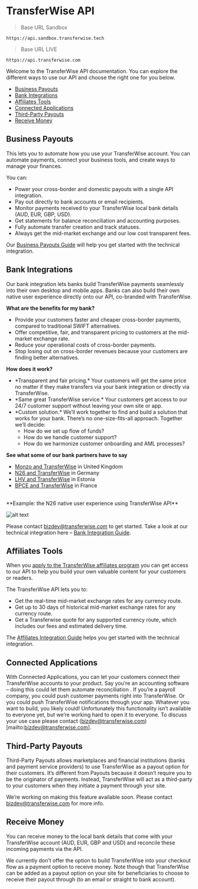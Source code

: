 # TransferWise API
> Base URL Sandbox

```shell
https://api.sandbox.transferwise.tech
```


> Base URL LIVE

```shell
https://api.transferwise.com
```

Welcome to the TransferWise API documentation. You can explore the different ways to use our API and choose the right one for you below. 

* [Business Payouts](#transferwise-api-business-payouts)                                           
* [Bank Integrations](#transferwise-api-bank-integrations)                                           
* [Affiliates Tools](#transferwise-api-affiliates-tools)                                           
* [Connected Applications](#transferwise-api-connected-applications)                                           
* [Third-Party Payouts](#transferwise-api-third-party-payouts)                                           
* [Receive Money](#transferwise-api-receive-money)


## Business Payouts
This lets you to automate how you use your TransferWise account. You can automate payments, connect your business tools, and create ways to manage your finances. 

You can:
<ul> 
  <li>Power your cross-border and domestic payouts with a single API integration.</li>
  <li>Pay out directly to bank accounts or email recipients.</li>
  <li>Monitor payments received to your TransferWise local bank details (AUD, EUR, GBP, USD).</li> 
  <li>Get statements for balance reconciliation and accounting purposes.</li>
  <li>Fully automate transfer creation and track statuses.</li>
  <li>Always get the mid-market exchange and our low cost transparent fees.</li>
</ul>

Our [Business Payouts Guide](#business-payouts-guide) will help you get started with the technical integration.



## Bank Integrations
Our bank integration lets banks build TransferWise payments seamlessly into their own desktop and mobile apps. Banks can also build their own native user experience directly onto our API, co-branded with TransferWise.

**What are the benefits for my bank?**

* Provide your customers faster and cheaper cross-border payments, compared to traditional SWIFT alternatives.
* Offer competitive, fair, and transparent pricing to customers at the mid-market exchange rate.
* Reduce your operational costs of cross-border payments.
* Stop losing out on cross-border revenues because your customers are finding better alternatives.

**How does it work?**
<ul>
  <li>*Transparent and fair pricing.* Your customers will get the same price no matter if they make transfers via your bank integration or directly via TransferWise.</li> 
  <li>*Same great TransferWise service.* Your customers get access to our 24/7 customer support without leaving your own site or app. </li>
  <li>*Custom solution.* We’ll work together to find and build a solution that works for your bank. There’s no one-size-fits-all approach. Together we’ll decide:
    <ul>
      <li>How do we set up flow of funds? </li>
      <li>How do we handle customer support?</li>
      <li>How do we harmonize customer onboarding and AML processes? </li>
    </ul>  
  </li>
</ul>


**See what some of our bank partners have to say**

* [Monzo and TransferWise](https://monzo.com/blog/2018/06/25/monzo-international-transfers) in United Kingdom 
* [N26 and TransferWise](https://n26.com/en-eu/transferwise) in Germany
* [LHV and TransferWise](https://www.lhv.ee/en/transferwise) in Estonia
* [BPCE and TransferWise](https://www.bankingtech.com/2018/06/bpce-natixis-and-transferwise-team-for-affordable-cross-border-remittances) in France

<br/>
**Example: the N26 native user experience using TransferWise API**

![alt text](https://image.ibb.co/m8kXTv/tw_n26_example.png "N26 User Experience")


Please contact [bizdev@transferwise.com](mailto:bizdev@transferwise.com) to get started.
Take a look at our technical integration here – [Bank Integration Guide](#bank-integrations-guide).



## Affiliates Tools

When you [apply to the TransferWise affiliates program](https://transferwise.com/partnerwise) you can get access to our API to help you build your own valuable content for your customers or readers.



The TransferWise API lets you to:
<ul>
    <li>Get the real-time mid-market exchange rates for any currency route.</li>
    <li>Get up to 30 days of historical mid-market exchange rates for any currency route.</li>
    <li>Get a Transferwise quote for any supported currency route, which includes our fees and estimated delivery time.</li>
</ul>

The [Affiliates Integration Guide](#affiliates-integration-guide) helps you get started with the technical integration.
  


  
## Connected Applications
With Connected Applications, you can let your customers connect their TransferWise accounts to your product. Say you’re an accounting software – doing this could let them automate reconciliation . If you’re a payroll company, you could push customer payments right into TransferWise. Or you could push TransferWise notifications through your app. Whatever you want to build, you likely could! 
Unfortunately this functionality isn’t available to everyone yet, but we’re working hard to open it to everyone. To discuss your use case please contact (bizdev@transferwise.com)[mailto:bizdev@transferwise.com].




## Third-Party Payouts
Third-Party Payouts allows marketplaces and financial institutions (banks and payment service providers) to use TransferWise as a payout option for their customers.
It’s different from Payouts because it doesn’t require you to be the originator of payments. 
Instead,  TransferWise will act as a third-party to your customers when they  initiate a payment through your site.  

We’re working on making this feature available soon. Please contact bizdev@transferwise.com for more info.  



## Receive Money
You can receive money to the local bank details that come with your TransferWise account (AUD, EUR, GBP and USD) and reconcile these incoming payments via the API. 
 
We currently don’t offer the option to build TransferWise into your checkout flow as a payment option to receive money. Note though that TransferWise can be added as a payout option on your site for beneficiaries to choose to receive their payout through (to an email or straight to bank account).




